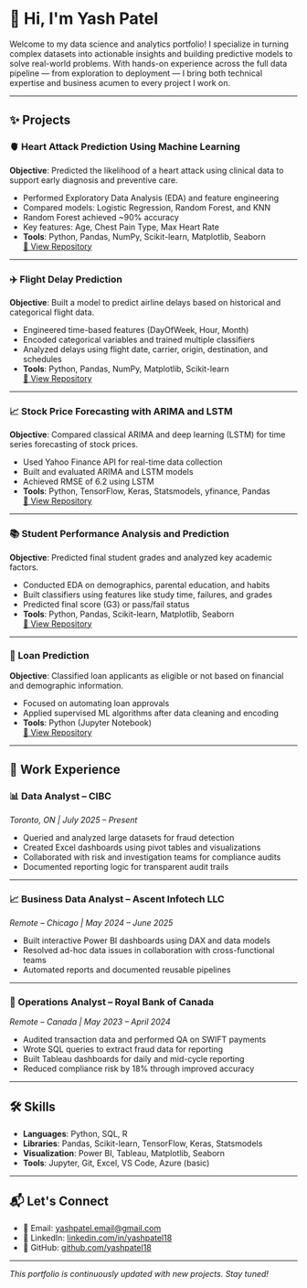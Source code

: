 # 👋 Hi, I'm Yash Patel

Welcome to my data science and analytics portfolio! I specialize in turning complex datasets into actionable insights and building predictive models to solve real-world problems. With hands-on experience across the full data pipeline — from exploration to deployment — I bring both technical expertise and business acumen to every project I work on.

---

## ✨ Projects

### 🫀 Heart Attack Prediction Using Machine Learning
**Objective**: Predicted the likelihood of a heart attack using clinical data to support early diagnosis and preventive care.

- Performed Exploratory Data Analysis (EDA) and feature engineering
- Compared models: Logistic Regression, Random Forest, and KNN
- Random Forest achieved ~90% accuracy
- Key features: Age, Chest Pain Type, Max Heart Rate
- **Tools**: Python, Pandas, NumPy, Scikit-learn, Matplotlib, Seaborn  
[🔗 View Repository](https://github.com/yashpatel18/Heart-Attack-Prediction)

---

### ✈️ Flight Delay Prediction
**Objective**: Built a model to predict airline delays based on historical and categorical flight data.

- Engineered time-based features (DayOfWeek, Hour, Month)
- Encoded categorical variables and trained multiple classifiers
- Analyzed delays using flight date, carrier, origin, destination, and schedules
- **Tools**: Python, Pandas, NumPy, Matplotlib, Scikit-learn  
[🔗 View Repository](https://github.com/yashpatel18/Flight-Delay-Prediction)

---

### 📈 Stock Price Forecasting with ARIMA and LSTM
**Objective**: Compared classical ARIMA and deep learning (LSTM) for time series forecasting of stock prices.

- Used Yahoo Finance API for real-time data collection
- Built and evaluated ARIMA and LSTM models
- Achieved RMSE of 6.2 using LSTM
- **Tools**: Python, TensorFlow, Keras, Statsmodels, yfinance, Pandas  
[🔗 View Repository](https://github.com/yashpatel18/Stock-Prediction)

---

### 📚 Student Performance Analysis and Prediction
**Objective**: Predicted final student grades and analyzed key academic factors.

- Conducted EDA on demographics, parental education, and habits
- Built classifiers using features like study time, failures, and grades
- Predicted final score (G3) or pass/fail status
- **Tools**: Python, Pandas, Scikit-learn, Matplotlib, Seaborn  
[🔗 View Repository](https://github.com/yashpatel18/Student-Performance)

---

### 🏦 Loan Prediction
**Objective**: Classified loan applicants as eligible or not based on financial and demographic information.

- Focused on automating loan approvals
- Applied supervised ML algorithms after data cleaning and encoding
- **Tools**: Python (Jupyter Notebook)  
[🔗 View Repository](https://github.com/yashpatel18/Loan-Prediction)

---

## 💼 Work Experience

### 📊 Data Analyst – CIBC  
*Toronto, ON | July 2025 – Present*

- Queried and analyzed large datasets for fraud detection
- Created Excel dashboards using pivot tables and visualizations
- Collaborated with risk and investigation teams for compliance audits
- Documented reporting logic for transparent audit trails

---

### 📈 Business Data Analyst – Ascent Infotech LLC  
*Remote – Chicago | May 2024 – June 2025*

- Built interactive Power BI dashboards using DAX and data models
- Resolved ad-hoc data issues in collaboration with cross-functional teams
- Automated reports and documented reusable pipelines

---

### 🧾 Operations Analyst – Royal Bank of Canada  
*Remote – Canada | May 2023 – April 2024*

- Audited transaction data and performed QA on SWIFT payments
- Wrote SQL queries to extract fraud data for reporting
- Built Tableau dashboards for daily and mid-cycle reporting
- Reduced compliance risk by 18% through improved accuracy

---

## 🛠️ Skills

- **Languages**: Python, SQL, R
- **Libraries**: Pandas, Scikit-learn, TensorFlow, Keras, Statsmodels
- **Visualization**: Power BI, Tableau, Matplotlib, Seaborn
- **Tools**: Jupyter, Git, Excel, VS Code, Azure (basic)

---

## 📬 Let's Connect

- 📧 Email: yashpatel.email@gmail.com  
- 💼 LinkedIn: [linkedin.com/in/yashpatel18](https://linkedin.com/in/yashpatel18)  
- 📁 GitHub: [github.com/yashpatel18](https://github.com/yashpatel18)

---

_This portfolio is continuously updated with new projects. Stay tuned!_
